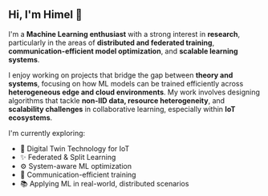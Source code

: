 ## Hi, I'm Himel 👋

I'm a **Machine Learning enthusiast** with a strong interest in **research**, particularly in the areas of **distributed and federated training**, **communication-efficient model optimization**, and **scalable learning systems**.

I enjoy working on projects that bridge the gap between **theory and systems**, focusing on how ML models can be trained efficiently across **heterogeneous edge and cloud environments**. My work involves designing algorithms that tackle **non-IID data, resource heterogeneity**, and **scalability challenges** in collaborative learning, especially within **IoT ecosystems**.

I'm currently exploring:
- 🧿 Digital Twin Technology for IoT
- ✨ Federated & Split Learning
- ⚙️ System-aware ML optimization
- 📶 Communication-efficient training
- 📚 Applying ML in real-world, distributed scenarios


